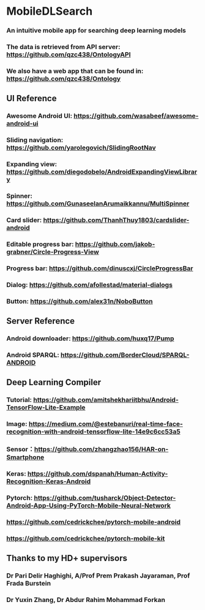 # MobileDLSearch
### An intuitive mobile app for searching deep learning models
### The data is retrieved from API server: https://github.com/qzc438/OntologyAPI
### We also have a web app that can be found in: https://github.com/qzc438/Ontology

## UI Reference
### Awesome Android UI: https://github.com/wasabeef/awesome-android-ui
### Sliding navigation: https://github.com/yarolegovich/SlidingRootNav
### Expanding view: https://github.com/diegodobelo/AndroidExpandingViewLibrary
### Spinner: https://github.com/GunaseelanArumaikkannu/MultiSpinner
### Card slider: https://github.com/ThanhThuy1803/cardslider-android
### Editable progress bar: https://github.com/jakob-grabner/Circle-Progress-View
### Progress bar: https://github.com/dinuscxj/CircleProgressBar
### Dialog: https://github.com/afollestad/material-dialogs
### Button: https://github.com/alex31n/NoboButton

## Server Reference
### Android downloader: https://github.com/huxq17/Pump
### Android SPARQL: https://github.com/BorderCloud/SPARQL-ANDROID

## Deep Learning Compiler
### Tutorial: https://github.com/amitshekhariitbhu/Android-TensorFlow-Lite-Example
### Image: https://medium.com/@estebanuri/real-time-face-recognition-with-android-tensorflow-lite-14e9c6cc53a5
### Sensor：https://github.com/zhangzhao156/HAR-on-Smartphone
### Keras: https://github.com/dspanah/Human-Activity-Recognition-Keras-Android
### Pytorch: https://github.com/tusharck/Object-Detector-Android-App-Using-PyTorch-Mobile-Neural-Network
### https://github.com/cedrickchee/pytorch-mobile-android
### https://github.com/cedrickchee/pytorch-mobile-kit

## Thanks to my HD+ supervisors
### Dr Pari Delir Haghighi, A/Prof Prem Prakash Jayaraman, Prof Frada Burstein
### Dr Yuxin Zhang, Dr Abdur Rahim Mohammad Forkan

